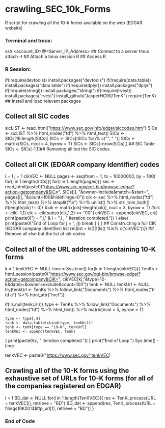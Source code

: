 # crawling_SEC_10k_Forms
R script for crawling all the 10-k forms available on the web (EDGAR website)

### Terminal and tmux:
ssh <account_ID>@<Server_IP_Address> ## Connect to a server
tmux attach -t <Session Number>  ## Attach a tmux session
R  ## Access R

### R Session:
if(!require(devtools)) install.packages("devtools")
if(!require(data.table)) install.packages("data.table")
if(!require(dplyr)) install.packages("dplyr")
if(!require(stringi)) install.packages("stringi")
if(!require(rvest)) install.packages("rvest")
install_github("JasperHG90/TenK")
require(TenK) ## Install and load relevant packages

## Collect all SIC codes
sicLIST <- read_html("https://www.sec.gov/info/edgar/siccodes.htm")
SICs <- sicLIST %>%
  html_nodes("td") %>%
  html_text()
SICs <- SICs[19:length(SICs)]
SICs <- SICs[!SICs %in% c("", " ")]
SICs <- matrix(SICs, ncol = 4, byrow = T)
SICs <- SICs[-nrow(SICs),] ## SIC Table
SICs <- SICs[-1,1]## Removing all but the SIC codes

## Collect all CIK (EDGAR company identifier) codes
i = 1
j = 1
cikVEC <- NULL
pages <- seq(from = 1, to = 10000000, by = 100)
for(j in 1:length(SICs)){
  for(i in 1:length(pages)){
    sec <- read_html(paste0("https://www.sec.gov/cgi-bin/browse-edgar?action=getcompany&SIC=", 
    SICs[j], "&owner=include&match=&start=", pages[i], "&count=100&hidefilings=0"))
    cik <- sec %>%
      html_nodes("td") %>%
      html_text() %>%
      strsplit("\n") %>%
      unlist() %>%
      stri_trim_both()
    if(length(cik) != 0){
      #cik <- matrix(cik[-length(cik)], ncol = 3, byrow = T)
      #cik <- cik[-1,1]
      cik <- cik[substr(cik,1,2) == "00"]
      cikVEC <- append(cikVEC, cik)
      print(paste0("j = ",j," & i = ",i , " iteration completed."))
    }
    else{
      print(paste0("End of Loop for j = ", j))
      break
    }
  }
} ## Constructing a full CIK (EDGAR company identifier) list
rm(list = ls()[!(ls() %in% c('cikVEC'))])  ## Remove all else but the list of cik codes

## Collect all of the URL addresses containing 10-K forms
k = 1
tenkVEC <- NULL
time = Sys.time()
for(k in 1:length(cikVEC)){
  TenKs <- html_session(paste0("https://www.sec.gov/cgi-bin/browse-edgar?action=getcompany&CIK=", cikVEC[k],"&type=10-k&dateb=&owner=exclude&count=100"))
  tenk <- NULL
  tenkUrl <- NULL
  try(tenkUrl <- TenKs %>%
    follow_link("Documents") %>%
    html_nodes("tr td a") %>%
    html_attr("href"))
    
  if(!is.null(tenkUrl)){
    type <- TenKs %>%
    follow_link("Documents") %>%
    html_nodes("td") %>%
    html_text() %>%
    matrix(ncol = 5, byrow = T)
    
    type <- type[,4]
    tenk <- data.table(cbind(type, tenkUrl))
    tenk <- tenk[type == "10-K", tenkUrl]
    tenkVEC <- append(tenkVEC, tenk)
  }
  print(paste0(k, " iteration completed."))
}
print("End of Loop.")
Sys.time() - time

tenkVEC <- paste0("https://www.sec.gov",tenkVEC)

## Crawling all of the 10-K forms using the exhaustive set of URLs for 10-K forms (for all of the companies registered on EDGAR)
i = 1
BD_dat <- NULL
for(i in 1:length(TenKVEC)){
  res <- TenK_process(URL = tenkVEC[i], retrieve = "BD")
  BD_dat <- append(res, TenK_process(URL = filings10K2013$ftp_url[1], retrieve = "BD"))
}

### End of Code
